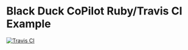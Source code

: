# Black Duck CoPilot Ruby/Travis CI Example

[![Travis CI](https://travis-ci.org/BlackDuckCoPilot/example-rubygems-travis.svg?branch=master)](https://travis-ci.org/BlackDuckCoPilot/example-rubygems-travis)
